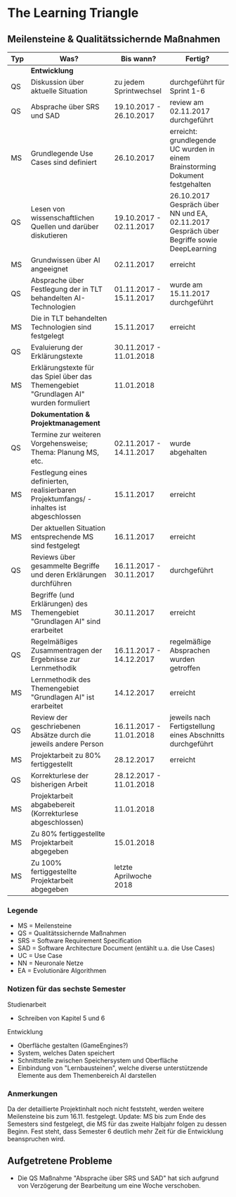 # The Learning Triangle

## Meilensteine & Qualitätssichernde Maßnahmen

| Typ | Was? | Bis wann? | Fertig? |
| ------ | ------ | ------ | ------ |
|  | <b>Entwicklung</b> |  |  |
| QS | Diskussion über aktuelle Situation | zu jedem Sprintwechsel | durchgeführt für Sprint 1-6 |
| QS | Absprache über SRS und SAD | 19.10.2017 - 26.10.2017  | review am 02.11.2017 durchgeführt |
| MS | Grundlegende Use Cases sind definiert | 26.10.2017 | erreicht: grundlegende UC wurden in einem Brainstorming Dokument festgehalten |
| QS | Lesen von wissenschaftlichen Quellen und darüber diskutieren | 19.10.2017 - 02.11.2017 | 26.10.2017 Gespräch über NN und EA, 02.11.2017 Gespräch über Begriffe sowie DeepLearning |
| MS | Grundwissen über AI angeeignet | 02.11.2017 | erreicht |
| QS | Absprache über Festlegung der in TLT behandelten AI-Technologien | 01.11.2017 - 15.11.2017 | wurde am 15.11.2017 durchgeführt |
| MS | Die in TLT behandelten Technologien sind festgelegt | 15.11.2017 | erreicht |
| QS | Evaluierung der Erklärungstexte | 30.11.2017 - 11.01.2018 | |
| MS | Erklärungstexte für das Spiel über das Themengebiet "Grundlagen AI" wurden formuliert | 11.01.2018 | |
|  | <b>Dokumentation & Projektmanagement</b> |  |  |
| QS | Termine zur weiteren Vorgehensweise; Thema: Planung MS, etc. | 02.11.2017 - 14.11.2017 | wurde abgehalten |
| MS | Festlegung eines definierten, realisierbaren Projektumfangs/ -inhaltes ist abgeschlossen | 15.11.2017 | erreicht |
| MS | Der aktuellen Situation entsprechende MS sind festgelegt | 16.11.2017 | erreicht |
| QS | Reviews über gesammelte Begriffe und deren Erklärungen durchführen | 16.11.2017 - 30.11.2017 | durchgeführt |
| MS | Begriffe (und Erklärungen) des Themengebiet "Grundlagen AI" sind erarbeitet | 30.11.2017 | erreicht |
| QS | Regelmäßiges Zusammentragen der Ergebnisse zur Lernmethodik | 16.11.2017 - 14.12.2017 | regelmäßige Absprachen wurden getroffen |
| MS | Lernmethodik des Themengebiet "Grundlagen AI" ist erarbeitet | 14.12.2017 | erreicht |
| QS | Review der geschriebenen Absätze durch die jeweils andere Person | 16.11.2017 - 11.01.2018 | jeweils nach Fertigstellung eines Abschnitts durchgeführt |
| MS | Projektarbeit zu 80% fertiggestellt | 28.12.2017 | erreicht |
| QS | Korrekturlese der bisherigen Arbeit | 28.12.2017 - 11.01.2018 | |
| MS | Projektarbeit abgabebereit (Korrekturlese abgeschlossen) | 11.01.2018 | |
| MS | Zu 80% fertiggestellte Projektarbeit abgegeben | 15.01.2018 | |
| MS | Zu 100% fertiggestellte Projektarbeit abgegeben | letzte Aprilwoche 2018 | |


### Legende

* MS = Meilensteine
* QS = Qualitätssichernde Maßnahmen
* SRS = Software Requirement Specification
* SAD = Software Architecture Document (entählt u.a. die Use Cases)
* UC = Use Case
* NN = Neuronale Netze
* EA = Evolutionäre Algorithmen

### Notizen für das sechste Semester

Studienarbeit
* Schreiben von Kapitel 5 und 6

Entwicklung
* Oberfläche gestalten (GameEngines?)
* System, welches Daten speichert
* Schnittstelle zwischen Speichersystem und Oberfläche
* Einbindung von "Lernbausteinen", welche diverse unterstützende Elemente aus dem Themenbereich AI darstellen

### Anmerkungen

Da der detaillierte Projektinhalt noch nicht feststeht, werden weitere Meilensteine bis zum 16.11. festgelegt.
Update:  MS bis zum Ende des Semesters sind festgelegt, die MS für das zweite Halbjahr folgen zu dessen Beginn. Fest steht, dass Semester 6 deutlich mehr Zeit für die Entwicklung beanspruchen wird.

## Aufgetretene Probleme

* Die QS Maßnahme "Absprache über SRS und SAD" hat sich aufgrund von Verzögerung der Bearbeitung um eine Woche verschoben.
